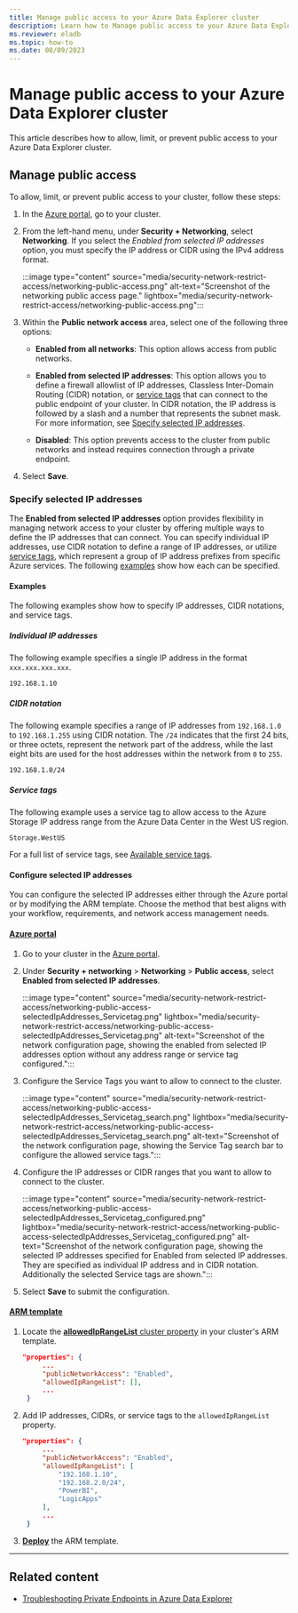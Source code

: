 ```yaml
---
title: Manage public access to your Azure Data Explorer cluster
description: Learn how to Manage public access to your Azure Data Explorer cluster.
ms.reviewer: eladb
ms.topic: how-to
ms.date: 08/09/2023
---
```


# Manage public access to your Azure Data Explorer cluster

This article describes how to allow, limit, or prevent public access to your Azure Data Explorer cluster. 

## Manage public access

To allow, limit, or prevent public access to your cluster, follow these steps:

1. In the [Azure portal](https://ms.portal.azure.com/), go to your cluster.

1. From the left-hand menu, under **Security + Networking**, select **Networking**. If you select the *Enabled from selected IP addresses* option, you must specify the IP address or CIDR using the IPv4 address format.

    :::image type="content" source="media/security-network-restrict-access/networking-public-access.png" alt-text="Screenshot of the networking public access page." lightbox="media/security-network-restrict-access/networking-public-access.png":::

1. Within the **Public network access** area, select one of the following three options:

   * **Enabled from all networks**: This option allows access from public networks.
  
   * **Enabled from selected IP addresses**: This option allows you to define a firewall allowlist of IP addresses, Classless Inter-Domain Routing (CIDR) notation, or [service tags](/azure/virtual-network/service-tags-overview) that can connect to the public endpoint of your cluster. In CIDR notation, the IP address is followed by a slash and a number that represents the subnet mask. For more information, see [Specify selected IP addresses](#specify-selected-ip-addresses).
  
   * **Disabled**: This option prevents access to the cluster from public networks and instead requires connection through a private endpoint.

1. Select **Save**.

### Specify selected IP addresses

The **Enabled from selected IP addresses** option provides flexibility in managing network access to your cluster by offering multiple ways to define the IP addresses that can connect. You can specify individual IP addresses, use CIDR notation to define a range of IP addresses, or utilize [service tags](/azure/virtual-network/service-tags-overview), which represent a group of IP address prefixes from specific Azure services. The following [examples](#examples) show how each can be specified.

#### Examples

The following examples show how to specify IP addresses, CIDR notations, and service tags.

##### Individual IP addresses

The following example specifies a single IP address in the format `xxx.xxx.xxx.xxx`.

```plaintext
192.168.1.10
```

##### CIDR notation

The following example specifies a range of IP addresses from `192.168.1.0` to `192.168.1.255` using CIDR notation. The `/24` indicates that the first 24 bits, or three octets, represent the network part of the address, while the last eight bits are used for the host addresses within the network from `0` to `255`.

```plaintext
192.168.1.0/24
```

##### Service tags

The following example uses a service tag to allow access to the Azure Storage IP address range from the Azure Data Center in the West US region.

```plaintext
Storage.WestUS
```

For a full list of service tags, see [Available service tags](/azure/virtual-network/service-tags-overview#available-service-tags).

#### Configure selected IP addresses

You can configure the selected IP addresses either through the Azure portal or by modifying the ARM template. Choose the method that best aligns with your workflow, requirements, and network access management needs.

#### [Azure portal](#tab/portal)

1. Go to your cluster in the [Azure portal](https://portal.azure.com/).
1. Under **Security + networking** > **Networking** > **Public access**, select **Enabled from selected IP addresses**.

    :::image type="content" source="media/security-network-restrict-access/networking-public-access-selectedIpAddresses_Servicetag.png" lightbox="media/security-network-restrict-access/networking-public-access-selectedIpAddresses_Servicetag.png" alt-text="Screenshot of the network configuration page, showing the enabled from selected IP addresses option without any address range or service tag configured.":::

1. Configure the Service Tags you want to allow to connect to the cluster.

    :::image type="content" source="media/security-network-restrict-access/networking-public-access-selectedIpAddresses_Servicetag_search.png" lightbox="media/security-network-restrict-access/networking-public-access-selectedIpAddresses_Servicetag_search.png" alt-text="Screenshot of the network configuration page, showing the Service Tag search bar to configure the allowed service tags.":::

1. Configure the IP addresses or CIDR ranges that you want to allow to connect to the cluster.

    :::image type="content" source="media/security-network-restrict-access/networking-public-access-selectedIpAddresses_Servicetag_configured.png" lightbox="media/security-network-restrict-access/networking-public-access-selectedIpAddresses_Servicetag_configured.png" alt-text="Screenshot of the network configuration page, showing the selected IP addresses specified for Enabled from selected IP addresses. They are specified as individual IP address and in CIDR notation. Additionally the selected Service tags are shown.":::

1. Select **Save** to submit the configuration.

#### [ARM template](#tab/arm)

1. Locate the [**allowedIpRangeList** cluster property](/azure/templates/microsoft.kusto/clusters?pivots=deployment-language-arm-template#clusterproperties-1) in your cluster's ARM template.

   ```json
   "properties": {
        ...
        "publicNetworkAccess": "Enabled",
        "allowedIpRangeList": [],
        ...
    }
   ```

1. Add IP addresses, CIDRs, or service tags to the `allowedIpRangeList` property.

   ```json
   "properties": {
        ...
        "publicNetworkAccess": "Enabled",
        "allowedIpRangeList": [
            "192.168.1.10",
            "192.168.2.0/24",
            "PowerBI",
            "LogicApps"
        ],
        ...
    }
   ```

1. [**Deploy**](/azure/azure-resource-manager/templates/deployment-tutorial-local-template?tabs=azure-powershell) the ARM template.

---

## Related content

* [Troubleshooting Private Endpoints in Azure Data Explorer](security-network-private-endpoint-troubleshoot.md)
